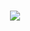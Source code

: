 <h1 border="0" width="900" align="center"
background-color: white;>


<img src="https://ik.imagekit.io/lmuswwygeur/logo_QLbUXw-Cs.png"> 
</h1>